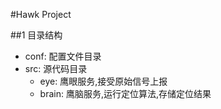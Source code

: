 #Hawk Project

##1 目录结构

* conf: 配置文件目录
* src: 源代码目录
    * eye: 鹰眼服务,接受原始信号上报
    * brain: 鹰脑服务,运行定位算法,存储定位结果
